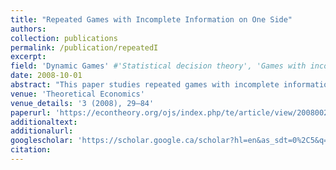 ```yaml
---
title: "Repeated Games with Incomplete Information on One Side"
authors: 
collection: publications
permalink: /publication/repeatedI
excerpt: 
field: 'Dynamic Games' #'Statistical decision theory', 'Games with incomplete information', 'Dynamic Games', Social economics
date: 2008-10-01
abstract: "This paper studies repeated games with incomplete information on one side and equal discount factors for both players. The payoffs of the informed player I depend on one of two possible states of the world, which is known to her. The payoffs of the uninformed player U do not depend on the state of the world (that is, U knows his payoffs), but player I's behavior makes knowledge of the state of interest to player U. We define a finitely revealing equilibrium as a Bayesian perfect equilibrium where player I reveals information in a bounded number of periods. We define an ICR profile as a strategy profile in which (a) after each history the players have individually rational payoffs and (b) no type of player I wants to mimic the behavior of the other type. We show that when the players are patient, all Nash equilibrium payoffs in the repeated game can be approximated by payoffs in finitely revealing equilibria, which themselves approximate the set of all ICR payoffs. We provide a geometric characterization of the set of equilibrium payoffs, which can be used for computations."
venue: 'Theoretical Economics'
venue_details: '3 (2008), 29–84'
paperurl: 'https://econtheory.org/ojs/index.php/te/article/view/20080029'
additionaltext:  
additionalurl:  
googlescholar: 'https://scholar.google.ca/scholar?hl=en&as_sdt=0%2C5&q=%22Repeated+Games+with+Incomplete+Information+on+One+Side%22&btnG='
citation: 
---
```

